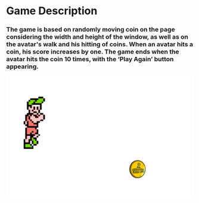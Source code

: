 # Game Description
 
### The game is based on randomly moving coin on the page considering the width and height of the window, as well as on the avatar's walk and his hitting of coins. When an avatar hits a coin, his score increases by one. The game ends when the avatar hits the coin 10 times, with the ‘Play Again’ button appearing.
 
![](2020-10-18-14-16-35.png)